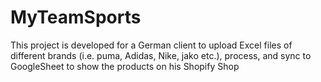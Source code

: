 # MyTeamSports
This project is developed for a German client to upload Excel files of different brands (i.e. puma, Adidas, Nike, jako etc.), process, and sync to GoogleSheet to show the products on his Shopify Shop
